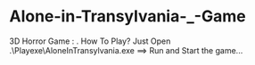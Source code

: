 # Alone-in-Transylvania-_-Game
3D Horror Game :
.
How To Play? Just Open .\Playexe\AloneInTransylvania.exe  ==> Run and Start the game...
